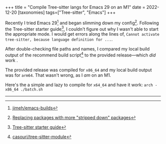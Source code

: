 +++
title = "Compile Tree-sitter langs for Emacs 29 on an M1"
date = 2022-12-20
[taxonomies]
tags=["Tree-sitter", "Emacs"]
+++

Recently I tried Emacs 29[^1] and began slimming down my config[^2]. Following the Tree-sitter starter guide[^3], I couldn't figure out why I wasn't able to start the appropriate mode. I would get errors along the lines of, `Cannot activate tree-sitter, because language definition for ...`.

After double-checking file paths and names, I compared my local build output of the recommend build script[^4] to the provided release—which _did_ work .

The provided release was compiled for `x86_64` and my local build output was for `arm64`. That wasn't wrong, as I _am_ on an M1.

Here's the a simple and lazy to compile for `x64_64` and have it work: `arch -x86_64 ./batch.sh`

---

[^1]: [jimeh/emacs-builds](https://github.com/jimeh/emacs-builds)

[^2]: [Replacing packages with more "stripped down" packages](https://www.reddit.com/r/emacs/comments/zqdrnz/replacing_packages_with_more_stripped_down/)

[^3]: [Tree-sitter starter guide](https://github.com/emacs-mirror/emacs/blob/master/admin/notes/tree-sitter/starter-guide)

[^4]: [casouri/tree-sitter-module](https://github.com/casouri/tree-sitter-module)

